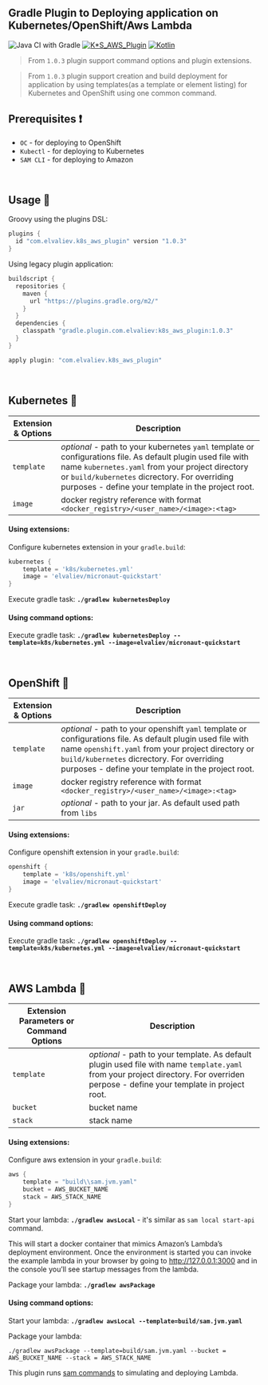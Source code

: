 ## Gradle Plugin to Deploying application on Kubernetes/OpenShift/Aws Lambda
![Java CI with Gradle](https://github.com/ElinaValieva/micronaut-quickstarts/workflows/Java%20CI%20with%20Gradle/badge.svg)
[![K*S_AWS_Plugin](https://img.shields.io/badge/gradle%20plugin-1.0.3-blue.svg)](https://plugins.gradle.org/plugin/com.elvaliev.k8s_aws_plugin)
[![Kotlin](https://img.shields.io/badge/Kotlin-1.3.72-orange.svg) ](https://kotlinlang.org/)

> From `1.0.3` plugin support command options and plugin extensions. 

> From `1.0.3` plugin support creation and build deployment for application by using templates(as a template or element listing) for Kubernetes and OpenShift using one common command. 

## Prerequisites :exclamation:
- `OC` - for deploying to OpenShift
- `Kubectl` - for deploying to Kubernetes
- `SAM CLI` - for deploying to Amazon

&nbsp;
## Usage :hammer:
Groovy using the plugins DSL:
```groovy
plugins {
  id "com.elvaliev.k8s_aws_plugin" version "1.0.3"
}
```

Using legacy plugin application:
```groovy
buildscript {
  repositories {
    maven {
      url "https://plugins.gradle.org/m2/"
    }
  }
  dependencies {
    classpath "gradle.plugin.com.elvaliev:k8s_aws_plugin:1.0.3"
  }
}

apply plugin: "com.elvaliev.k8s_aws_plugin"
```
&nbsp;
## Kubernetes :triangular_flag_on_post:

|Extension & Options|Description|
|--|--|
|`template`|*optional* - path to your kubernetes `yaml` template or configurations file. As default plugin used file with name `kubernetes.yaml` from your project directory or `build/kubernetes` dicrectory. For overriding purposes - define your template in the project root.|
|`image`|docker registry reference with format `<docker_registry>/<user_name>/<image>:<tag>`|

#### Using extensions:
Configure kubernetes extension in your `gradle.build`:
```groovy
kubernetes {
    template = 'k8s/kubernetes.yml'
    image = 'elvaliev/micronaut-quickstart'
}
```
Execute gradle task: **`./gradlew kubernetesDeploy`**

#### Using command options:
Execute gradle task: **`./gradlew kubernetesDeploy --template=k8s/kubernetes.yml --image=elvaliev/micronaut-quickstart`**

&nbsp;
## OpenShift :triangular_flag_on_post:

|Extension & Options|Description|
|--|--|
|`template`|*optional* - path to your openshift `yaml` template or configurations file. As default plugin used file with name `openshift.yaml` from your project directory or `build/kubernetes` dicrectory. For overriding purposes - define your template in the project root.|
|`image`|docker registry reference with format `<docker_registry>/<user_name>/<image>:<tag>`|
|`jar`|*optional* - path to your jar. As default used path from `libs`|

#### Using extensions:
Configure openshift extension in your `gradle.build`:
```groovy
openshift {
    template = 'k8s/openshift.yml'
    image = 'elvaliev/micronaut-quickstart'
}
```
Execute gradle task: **`./gradlew openshiftDeploy`**

#### Using command options:
Execute gradle task: **`./gradlew openshiftDeploy --template=k8s/kubernetes.yml --image=elvaliev/micronaut-quickstart`**

&nbsp;
## AWS Lambda :triangular_flag_on_post:

|Extension Parameters or Command Options|Description|
|--|--|
|`template`|*optional* - path to your template. As default plugin used file with name `template.yaml` from your project directory. For overriden perpose - define your template in project root.|
|`bucket`|bucket name|
|`stack`|stack name|

#### Using extensions:
Configure aws extension in your `gradle.build`:
```groovy
aws {
    template = "build\\sam.jvm.yaml"
    bucket = AWS_BUCKET_NAME
    stack = AWS_STACK_NAME
}
```
Start your lambda: **`./gradlew awsLocal`** - it's similar as `sam local start-api` command. 

This will start a docker container that mimics Amazon’s Lambda’s deployment environment. Once the environment is started you can invoke the example lambda in your browser by going to http://127.0.0.1:3000 and in the console you’ll see startup messages from the lambda.

Package your lambda: **`./gradlew awsPackage`**

#### Using command options:
Start your lambda: **`./gradlew awsLocal --template=build/sam.jvm.yaml`**

Package your lambda: 
```
./gradlew awsPackage --template=build/sam.jvm.yaml --bucket = AWS_BUCKET_NAME --stack = AWS_STACK_NAME
```

This plugin runs [sam commands](https://quarkus.io/guides/amazon-lambda-http) to simulating and deploying Lambda.
